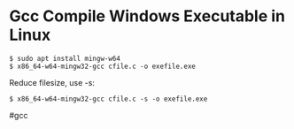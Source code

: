 # Gcc Compile Windows Executable in Linux

```
$ sudo apt install mingw-w64
$ x86_64-w64-mingw32-gcc cfile.c -o exefile.exe
```

Reduce filesize, use -s:
```
$ x86_64-w64-mingw32-gcc cfile.c -s -o exefile.exe
```

#gcc